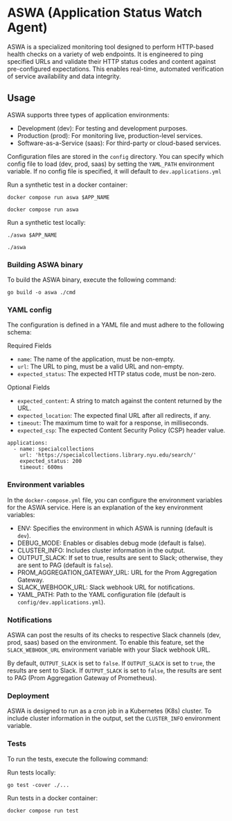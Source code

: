 # ASWA (Application Status Watch Agent)

ASWA is a specialized monitoring tool designed to perform HTTP-based health checks on a variety of web endpoints.
It is engineered to ping specified URLs and validate their HTTP status codes and content against pre-configured expectations.
This enables real-time, automated verification of service availability and data integrity.

## Usage

ASWA supports three types of application environments:

* Development (dev): For testing and development purposes.
* Production (prod): For monitoring live, production-level services.
* Software-as-a-Service (saas): For third-party or cloud-based services.

Configuration files are stored in the `config` directory. You can specify which config file to load (dev, prod, saas) by setting the `YAML_PATH` environment variable. 
If no config file is specified, it will default to `dev.applications.yml`

Run a synthetic test in a docker container:

```
docker compose run aswa $APP_NAME

docker compose run aswa

```

Run a synthetic test locally:

```
./aswa $APP_NAME

./aswa 
```

### Building ASWA binary
To build the ASWA binary, execute the following command:

```shell
go build -o aswa ./cmd
```

### YAML config

The configuration is defined in a YAML file and must adhere to the following schema:

Required Fields
* `name`: The name of the application, must be non-empty.
* `url`: The URL to ping, must be a valid URL and non-empty.
* `expected_status`: The expected HTTP status code, must be non-zero.

Optional Fields
* `expected_content`: A string to match against the content returned by the URL.
* `expected_location`: The expected final URL after all redirects, if any.
* `timeout`: The maximum time to wait for a response, in milliseconds.
* `expected_csp`: The expected Content Security Policy (CSP) header value.

~~~ {.yml}
applications:
  - name: specialcollections
    url: 'https://specialcollections.library.nyu.edu/search/'
    expected_status: 200
    timeout: 600ms
~~~

### Environment variables
In the `docker-compose.yml` file, you can configure the environment variables for the ASWA service. 
Here is an explanation of the key environment variables:

* ENV: Specifies the environment in which ASWA is running (default is `dev`).
* DEBUG_MODE: Enables or disables debug mode (default is false).
* CLUSTER_INFO: Includes cluster information in the output.
* OUTPUT_SLACK: If set to true, results are sent to Slack; otherwise, they are sent to PAG (default is `false`).
* PROM_AGGREGATION_GATEWAY_URL: URL for the Prom Aggregation Gateway.
* SLACK_WEBHOOK_URL: Slack webhook URL for notifications.
* YAML_PATH: Path to the YAML configuration file (default is `config/dev.applications.yml`).

### Notifications
ASWA can post the results of its checks to respective Slack channels (dev, prod, saas) based on the environment. To enable this feature, set the `SLACK_WEBHOOK_URL` environment variable with your Slack webhook URL.

By default, `OUTPUT_SLACK` is set to `false`. If `OUTPUT_SLACK` is set to `true`, the results are sent to Slack. If `OUTPUT_SLACK` is set to `false`, the results are sent to PAG (Prom Aggregation Gateway of Prometheus).

### Deployment
ASWA is designed to run as a cron job in a Kubernetes (K8s) cluster. 
To include cluster information in the output, set the `CLUSTER_INFO` environment variable.

### Tests
To run the tests, execute the following command:

Run tests locally:
```shell
go test -cover ./...
```

Run tests in a docker container:
```shell
docker compose run test



